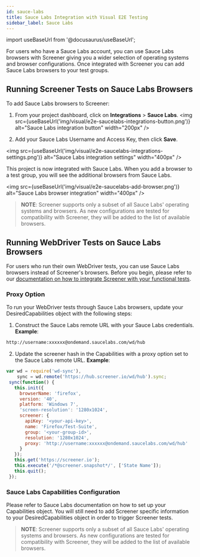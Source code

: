 ```yaml
---
id: sauce-labs
title: Sauce Labs Integration with Visual E2E Testing
sidebar_label: Sauce Labs
---
```


import useBaseUrl from '@docusaurus/useBaseUrl';

For users who have a Sauce Labs account, you can use Sauce Labs browsers with Screener giving you a wider selection of operating systems and browser configurations. Once integrated with Screener you can add Sauce Labs browsers to your test groups.

## Running Screener Tests on Sauce Labs Browsers

To add Sauce Labs browsers to Screener:

1. From your project dashboard, click on **Integrations** > **Sauce Labs**.
  <img src={useBaseUrl('img/visual/e2e-saucelabs-integrations-button.png')} alt="Sauce Labs integration button" width="200px" />

2. Add your Sauce Labs Username and Access Key, then click **Save**.

  <img src={useBaseUrl('img/visual/e2e-saucelabs-integrations-settings.png')} alt="Sauce Labs integration settings" width="400px" />

This project is now integrated with Sauce Labs. When you add a browser to a test group, you will see the additional browsers from Sauce Labs.

<img src={useBaseUrl('img/visual/e2e-saucelabs-add-browser.png')} alt="Sauce Labs browser integration" width="400px" />


>**NOTE**: Screener supports only a subset of all Sauce Labs' operating systems and browsers. As new configurations are tested for compatibility with Screener, they will be added to the list of available browsers.


## Running WebDriver Tests on Sauce Labs Browsers
For users who run their own WebDriver tests, you can use Sauce Labs browsers instead of Screener's browsers. Before you begin, please refer to our [documentation on how to integrate Screener with your functional tests](/visual/e2e-testing/integrations/selenium-webdriver).


### Proxy Option

To run your WebDriver tests through Sauce Labs browsers, update your DesiredCapabilities object with the following steps:

1. Construct the Sauce Labs remote URL with your Sauce Labs credentials. __Example__:
  ```bash
  http://username:xxxxxx@ondemand.saucelabs.com/wd/hub
  ```
2. Update the screener hash in the Capabilities with a proxy option set to the Sauce Labs remote URL. __Example__:
  ```js
  var wd = require('wd-sync'),
      sync = wd.remote('https://hub.screener.io/wd/hub').sync;
   sync(function() {
     this.init({
       browserName: 'firefox',
       version: '40',
       platform: 'Windows 7',
       'screen-resolution': '1280x1024',
       screener: {
         apiKey: '<your-api-key>',
         name: 'Firefox/Test-Suite',
         group: '<your-group-id>',
         resolution: '1280x1024',
         proxy: 'http://username:xxxxxx@ondemand.saucelabs.com/wd/hub'
       }
     });
     this.get('https://screener.io');
     this.execute('/*@screener.snapshot*/', ['State Name']);
     this.quit();
   });
  ```

### Sauce Labs Capabilities Configuration
Please refer to Sauce Labs documentation on how to set up your Capabilities object. You will still need to add Screener specific information to your DesiredCapabilities object in order to trigger Screener tests.

>**NOTE**: Screener supports only a subset of all Sauce Labs' operating systems and browsers. As new configurations are tested for compatibility with Screener, they will be added to the list of available browsers.
